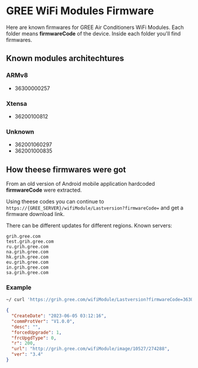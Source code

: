 # GREE WiFi Modules Firmware

Here are known firmwares for GREE Air Conditioners WiFi Modules. 
Each folder means **firmwareCode** of the device.
Inside each folder you'll find firmwares.

## Known modules architechtures

### ARMv8
- 36300000257

### Xtensa
- 36200100812

### Unknown
- 362001060297
- 362001000835

## How theese firmwares were got
From an old version of Android mobile application hardcoded
**firmwareCode** were extracted.

Using theese codes you can continue to
`https://{GREE_SERVER}/wifiModule/Lastversion?firmwareCode=`
and get a firmware download link.

There can be different updates for different regions.
Known servers:
```
grih.gree.com
test.grih.gree.com
ru.grih.gree.com
na.grih.gree.com
hk.grih.gree.com
eu.grih.gree.com
in.grih.gree.com
sa.grih.gree.com
```

### Example
```sh
~/ curl 'https://grih.gree.com/wifiModule/Lastversion?firmwareCode=36300000257' 2>/dev/null | jq
```
```json
{
  "CreateDate": "2023-06-05 03:12:16",
  "commProtVer": "V1.0.0",
  "desc": "",
  "forcedUpgrade": 1,
  "frcUpgdType": 0,
  "r": 200,
  "url": "http://grih.gree.com/wifiModule/image/10527/274288",
  "ver": "3.4"
}
```
